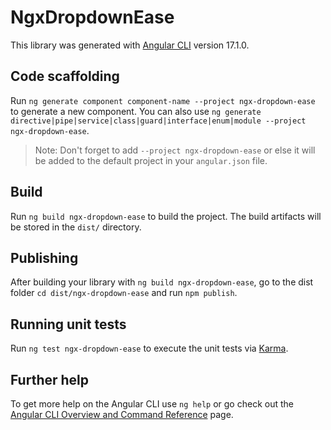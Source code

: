 # NgxDropdownEase

This library was generated with [Angular CLI](https://github.com/angular/angular-cli) version 17.1.0.

## Code scaffolding

Run `ng generate component component-name --project ngx-dropdown-ease` to generate a new component. You can also use `ng generate directive|pipe|service|class|guard|interface|enum|module --project ngx-dropdown-ease`.
> Note: Don't forget to add `--project ngx-dropdown-ease` or else it will be added to the default project in your `angular.json` file. 

## Build

Run `ng build ngx-dropdown-ease` to build the project. The build artifacts will be stored in the `dist/` directory.

## Publishing

After building your library with `ng build ngx-dropdown-ease`, go to the dist folder `cd dist/ngx-dropdown-ease` and run `npm publish`.

## Running unit tests

Run `ng test ngx-dropdown-ease` to execute the unit tests via [Karma](https://karma-runner.github.io).

## Further help

To get more help on the Angular CLI use `ng help` or go check out the [Angular CLI Overview and Command Reference](https://angular.io/cli) page.
